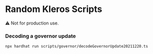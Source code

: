 # Random Kleros Scripts

⚠️ Not for production use.


### Decoding a governor update
```bash
npx hardhat run scripts/governor/decodeGovernorUpdate20211220.ts
```

